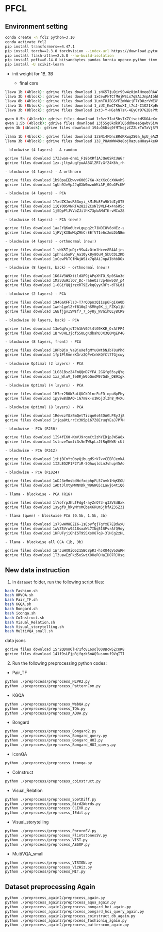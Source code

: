 # PFCL

## Environment setting
```bash
conda create -n fcl2 python=3.10
conda activate fcl2
pip install transformers==4.47.1
pip install torch==2.3.0 torchvision --index-url https://download.pytorch.org/whl/cu118
pip install flash-attn==2.5.8 --no-build-isolation
pip install peft==0.14.0 bitsandbytes pandas kornia opencv-python timm torch_optimizer easydict pycocoevalcap sentencepiece protobuf trl==0.8.6 deepspeed==0.15.2 loguru captum POT jsonlines numpy==1.26.4 accelerate==0.29.3 nevergrad
pip install -U scikit-learn
```

- init weight for 1B, 3B

    - final core
```bash
llava 1b (4block): gdrive files download 1_sNX5TjuDjr9Sw4zOimlHxee8RAAljcs
llava 3b (4block): gdrive files download 1xCewPkTCfMAjWSix7q8AiJnpAIbhbDOx
llava 8b (4block): gdrive files download 1LmhTUJBGSfF2mWWcjF7YDUzrVWEXYTBP
llava 1b (8block): gdrive files download 1_iUI_KmCTKhwXI_l7cJ-C1O21XpEwOS7
llava 3b (8block): gdrive files download 1xt3-Y-HGshNTsK-4EyOrD7G2BsPMxIk4

qwen 0.5b (4block): gdrive files download 1z0zr3Iat5bsIXZCisekdSDOAeXxjwblK
qwen 1.5b (4block): gdrive files download 13j55g6kdkRlQ5ddhHee5qwbVSiVweiYw
qwen 3b (4block): gdrive files download 194uQ6Dsq9fMTkqjzCZ2LrToTxVjSYUtP

llama 1b (4block): gdrive files download 1zSN14FDncBRdKXwq2S0a_hpU_eAZMMjq
llama 3b (4block): gdrive files download 13J_P8AmWW49e8ojRazuaHHay4ke60G0r
```

    - blockwise (4 layers) - A random
```bash
gdrive files download 17ZJwam-dnm1_F186XRfIAJQe0SRCUWGr
gdrive files download 1zx-jltyAuqfyuAABGlZR7zGfZ4K6h_rh
```

    - blockwise (4 layers) - A orthnorm
```bash
gdrive files download 1b90paEEbwvv608S7KW-XcXKcCcXWAyhS
gdrive files download 1gUh9JvVpJJqOXW0mzoWKiAF_0OuGFcKW
```
    - blockwise (4 layers) - PCA
```bash
gdrive files download 1YxdZKJosR53oyi_kMiMb8Fu9WldIyUT5
gdrive files download 1iQYOO5VNRTA282JZCsNlSWLF4x4n6R5c
gdrive files download 1jSDpPlJVVoZJilhK73pbAMdTK-vMCxZ8
```
    - blockwise (4 layers) - PCA (new!)
```bash
gdrive files download 1aaJYQKo6UcvLgupg2t71NDI8V6oHEz-s
gdrive files download 1jRVjKI8wMqZ9hCrEEfVT1e6cZmLDbNBm
```

    - blockwise (4 layers) - orthnormal (new!)
```bash
gdrive files download 1_sNX5TjuDjr9Sw4zOimlHxee8RAAljcs
gdrive files download 1phhio5oPV_Aa10yk8y8OuM_SbUCDL2KD
gdrive files download 1xCewPkTCfMAjWSix7q8AiJnpAIbhbDOx
```

    - blockwise (8 layers, back) - orthnormal (new!)
```bash
gdrive files download 1K04V3W9XtildXF9jAPqXhTO_9p0SAo3d
gdrive files download 1Ma5Uu9IlO7_Dc-ra6eOzr3p4mw5OV_p4
gdrive files download 1-0GiYQQjrzxRT9ZvkqGyyKRFt-dF6Ldi
```

    - blockwise (2 layers) - PCA
```bash
gdrive files download 194GaXFFlz3-T7rQQpnzQI1sp6FgIKA0D
gdrive files download 1wnh1gelZrf810q2hSMHg0K_j_FZKp1jU
gdrive files download 1GBfjgvISWsf7_7_oy8y_WVaihQLyBCR9
```
    - blockwise (8 layers, back) - PCA
```bash
gdrive files download 13wGqVnjsTJh1hV0Jl4lG9KKE_OrAfFP4
gdrive files download 1BrwJHL3jcfS5ULgKdbahD3X3QOMgEP4G
```
    - blockwise (8 layers, front) - PCA
```bash
gdrive files download 1KPbBjo_VaBjuXefgMYu6WtbNJbT0uPhd
gdrive files download 1fp1PlRmnrX3rz2QPvCnkKQfCl7TGjcwy
```

    - blockwise Optimal (2 layers) - PCA
```bash
gdrive files download 1LG81Bsz24FnQQnD7YFA_2GGfg03syQYg
gdrive files download 1xa_WluV_fe0RjW0bGndM97Gdk_QB9Igk
```
    - blockwise Optimal (4 layers) - PCA
```bash
gdrive files download 1H7er2B6W3uLQUCkDlncFuED-opuNpEhy
gdrive files download 1py9w8dDAQ-iG7m8x-s1Woj3l3h8_MvXu
```
    - blockwise Optimal (8 layers) - PCA
```bash
gdrive files download 1RdwczYGzEmQetTizqo6s63OAGLP8yJj8
gdrive files download 1rjqa8tLrrCx3K5p167Z8EruqYEaJ7P7H
```

    - blockwise - PCA (R256)
```bash
gdrive files download 1IS4fEK0-KmVJ9rgmCtIzhYEDjpJWSW8x
gdrive files download 1slnzeTumli3s5nTWkpLzJfRq0KW8-cUt
```
    - blockwise - PCA (R512)
```bash
gdrive files download 1tHjBCnYtObyQibuqdSrk7vvCEBRJemkA
gdrive files download 1IZLEG2F1F2YiR-5QhwqldLnJvhup45Ao
```
    - blockwise - PCA (R1024)
```bash
gdrive files download 1uDJ3eMnsbdHcfxqphpPL57ovk1HqKEOU
gdrive files download 1ADtJlXtyMWNVDk_W9GWG5CLawj64tiQ6
```

    - llama - blockwise - PCA (R16)
```bash
gdrive files download 1lYofrpJhLfFdg4-ayZnQ73-qIZVSdBxk
gdrive files download 1sygf0_hkyMYxMCbeX6RUmSjbfAZ3SZ3I
```

    - llava (qwen) - blockwise PCA (0.5b, 1.5b, 3b)
```bash
gdrive files download 1s7SwWMHEZI6-1sEpyfgjTgYxB7EBdwxU
gdrive files download 1wVZ5Vrw9418sxaWL7INq518PvrAfQ9oy
gdrive files download 1HFUFyjiGhIST9SSXsX87q8-3lHCg2zHL
```

    - llava - blockwise all CCA (1b, 3b)
```bash
gdrive files download 1WrJuHX0iQ5z15BC8pR3-h5RO4qVoDuRH
gdrive files download 1T3uawEzFkd5uSwtX8UeROHaIDO7RJHsq
```

## New data instruction

1. In `dataset` folder, run the following script files:
```bash
bash Fashion.sh
bash HRVQA.sh
bash Pair_TF.sh
bash KGQA.sh
bash Bongard.sh
bash iconqa.sh
bash CoInstruct.sh
bash Visual_Relation.sh
bash Visual_storytelling.sh
bash MultiVQA_small.sh
```

data jsons
```bash
gdrive files download 1Sr2QDnn6lH71fc8L6sol0O8Bcw5ZcKK8
gdrive files download 141f9sLFjpRjfqzk6nWQSusonuf9VqITI
```

2. Run the following preprocessing python codes:

- Pair_TF
```bash
python ./preprocess/preprocess_NLVR2.py
python ./preprocess/preprocess_PatternCom.py
```

- KGQA
```bash
python ./preprocess/preprocess_WebQA.py
python ./preprocess/preprocess_TQA.py
python ./preprocess/preprocess_AQUA.py
```

- Bongard
```bash
python ./preprocess/preprocess_Bongard2.py
python ./preprocess/preprocess_Bongard_query.py
python ./preprocess/preprocess_Bongard_HOI.py
python ./preprocess/preprocess_Bongard_HOI_query.py
```

- IconQA
```bash
python ./preprocess/preprocess_iconqa.py
```

- CoInstruct
```bash
python ./preprocess/preprocess_coinstruct.py
```

- Visual_Relation
```bash
python ./preprocess/preprocess_SpotDiff.py
python ./preprocess/preprocess_Bird2Words.py
python ./preprocess/preprocess_CLEVR.py
python ./preprocess/preprocess_IEdit.py
```

- Visual_storytelling
```bash
python ./preprocess/preprocess_PororoSV.py
python ./preprocess/preprocess_FlintstonesSV.py
python ./preprocess/preprocess_VIST.py
python ./preprocess/preprocess_AESOP.py
```

- MultiVQA_small
```bash
python ./preprocess/preprocess_VISION.py
python ./preprocess/preprocess_VizWiz.py
python ./preprocess/preprocess_MIT.py
```

## Dataset preprocessing Again

```bash
python ./preprocess_again2/preprocess_again.py
python ./preprocess_again2/preprocess_aqua_again.py
python ./preprocess_again2/preprocess_bongard_hoi_again.py
python ./preprocess_again2/preprocess_bongard_hoi_query_again.py
python ./preprocess_again2/preprocess_coinstruct_db_again.py
python ./preprocess_again2/preprocess_fashioniq_again.py
python ./preprocess_again2/preprocess_patterncom_again.py
```
